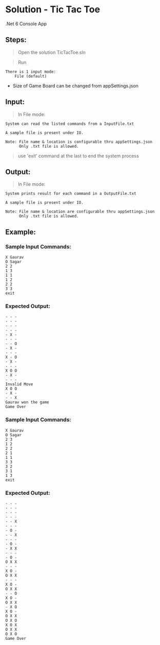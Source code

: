 # Solution - Tic Tac Toe

.Net 6 Console App

## Steps:

> Open the solution TicTacToe.sln

> Run

    There is 1 input mode:
        File (default)
* Size of Game Board can be changed from appSettings.json

## Input:
> In File mode:

    System can read the listed commands from a InputFile.txt
    
    A sample file is present under IO.
    
    Note: File name & location is configurable thru appSettings.json 
          Only .txt file is allowed.

> use 'exit' command at the last to end the system process

## Output:
> In File mode:

    System prints result for each command in a OutputFile.txt
    
    A sample file is present under IO.
    
    Note: File name & location are configurable thru appSettings.json 
          Only .txt file is allowed.


## Example:
### Sample Input Commands:

    X Gaurav
    O Sagar
    2 2
    1 3
    1 1
    1 2
    2 2
    3 3
    exit


### Expected Output:

    - - - 
    - - - 
    - - - 
    - - - 
    - X - 
    - - - 
    - - O 
    - X - 
    - - - 
    X - O 
    - X - 
    - - - 
    X O O 
    - X - 
    - - - 
    Invalid Move 
    X O O 
    - X - 
    - - X 
    Gaurav won the game 
    Game Over
  
### Sample Input Commands:

    X Gaurav
    O Sagar
    2 3
    1 2
    2 2
    2 1
    1 1
    3 3
    3 2
    3 1
    1 3
    exit


### Expected Output:

    - - - 
    - - - 
    - - - 
    - - - 
    - - X 
    - - - 
    - O - 
    - - X 
    - - - 
    - O - 
    - X X 
    - - - 
    - O - 
    O X X 
    - - - 
    X O - 
    O X X 
    - - - 
    X O - 
    O X X 
    - - O 
    X O - 
    O X X 
    - X O 
    X O - 
    O X X 
    O X O 
    X O X 
    O X X 
    O X O 
    Game Over
  
